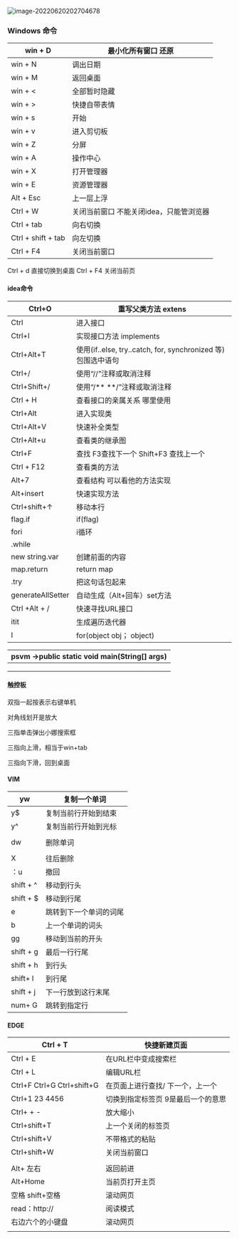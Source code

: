 ![image-20220620202704678](C:\Users\Administrator\AppData\Roaming\Typora\typora-user-images\image-20220620202704678.png)

### Windows  命令

| win  +   D           | 最小化所有窗口  还原                     |
| -------------------- | ---------------------------------------- |
| win +  N             | 调出日期                                 |
| win + M              | 返回桌面                                 |
| win + <              | 全部暂时隐藏                             |
| win + >              | 快捷自带表情                             |
| win + s              | 开始                                     |
| win + v              | 进入剪切板                               |
| win + Z              | 分屏                                     |
| win + A              | 操作中心                                 |
| win + X              | 打开管理器                               |
| win + E              | 资源管理器                               |
| Alt + Esc            | 上一层上浮                               |
| Ctrl +  W            | 关闭当前窗口  不能关闭idea，只能管浏览器 |
| Ctrl  + tab          | 向右切换                                 |
| Ctrl +  shift +  tab | 向左切换                                 |
| Ctrl + F4            | 关闭当前窗口                             |

Ctrl  +   d   直接切换到桌面    Ctrl  + F4 关闭当前页

#### idea命令

| Ctrl+O            | 重写父类方法   extens                                        |
| ----------------- | ------------------------------------------------------------ |
| Ctrl              | 进入接口                                                     |
| Ctrl+I            | 实现接口方法  implements                                     |
| Ctrl+Alt+T        | 使用(if..else, try..catch, for, synchronized 等)包围选中语句 |
| Ctrl+/            | 使用“//”注释或取消注释                                       |
| Ctrl+Shift+/      | 使用“/** **/”注释或取消注释                                  |
| Ctrl   +   H      | 查看接口的亲属关系   哪里使用                                |
| Ctrl+Alt          | 进入实现类                                                   |
| Ctrl+Alt+V        | 快速补全类型                                                 |
| Ctrl+Alt+u        | 查看类的继承图                                               |
| Ctrl+F            | 查找  F3查找下一个    Shift+F3  查找上一个                   |
| Ctrl + F12        | 查看类的方法                                                 |
| Alt+7             | 查看结构   可以看他的方法实现                                |
| Alt+insert        | 快速实现方法                                                 |
| Ctrl+shift+↑      | 移动本行                                                     |
| flag.if           | if(flag)                                                     |
| fori              | i循环                                                        |
| .while            |                                                              |
| new string.var    | 创建前面的内容                                               |
| map.return        | return map                                                   |
| .try              | 把这句话包起来                                               |
| generateAllSetter | 自动生成（Alt+回车）set方法                                  |
| Ctrl +Alt + /     | 快速寻找URL接口                                              |
| itit              | 生成遍历迭代器                                               |
| I                 | for(object obj； object)                                     |



| psvm    ->public static void main(String[] args) |
| ------------------------------------------------ |
|                                                  |
|                                                  |
|                                                  |

#### 触控板

双指一起按表示右键单机

对角线划开是放大

三指单击弹出小娜搜索框

三指向上滑，相当于win+tab

三指向下滑，回到桌面

#### VIM

| yw          | 复制一个单词           |
| ----------- | ---------------------- |
| y$          | 复制当前行开始到结束   |
| y^          | 复制当前行开始到光标   |
|             |                        |
| dw          | 删除单词               |
|             |                        |
| X           | 往后删除               |
| ：u         | 撤回                   |
| shift   + ^ | 移动到行头             |
| shift + $   | 移动到行尾             |
| e           | 跳转到下一个单词的词尾 |
| b           | 上一个单词的词头       |
| gg          | 移动到当前的开头       |
| shift  + g  | 最后一行行尾           |
| shift + h   | 到行头                 |
| shift+ l    | 到行尾                 |
| shift + j   | 下一行放到这行末尾     |
| num+ G      | 跳转到指定行           |

#### EDGE  

| Ctrl + T                    | 快捷新建页面                        |
| --------------------------- | ----------------------------------- |
| Ctrl + E                    | 在URL栏中变成搜索栏                 |
| Ctrl + L                    | 编辑URL栏                           |
| Ctrl+F  Ctrl+G Ctrl+shift+G | 在页面上进行查找/ 下一个，上一个    |
| Ctrl+1 23 4456              | 切换到指定标签页  9是最后一个的意思 |
| Ctrl+  +    -               | 放大缩小                            |
| Ctrl+shift+T                | 上一个关闭的标签页                  |
| Ctrl+shift+V                | 不带格式的粘贴                      |
| Ctrl+shift+W                | 关闭当前窗口                        |
|                             |                                     |
| Alt+ 左右                   | 返回前进                            |
| Alt+Home                    | 当前页打开主页                      |
| 空格   shift+空格           | 滚动网页                            |
| read：http://               | 阅读模式                            |
| 右边六个的小键盘            | 滚动网页                            |
|                             |                                     |

